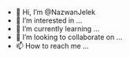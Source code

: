 - 👋 Hi, I’m @NazwanJelek
- 👀 I’m interested in ...
- 🌱 I’m currently learning ...
- 💞️ I’m looking to collaborate on ...
- 📫 How to reach me ...

<!---
NazwanJelek/NazwanJelek is a ✨ special ✨ repository because its `README.md` (this file) appears on your GitHub profile.
You can click the Preview link to take a look at your changes.
--->
